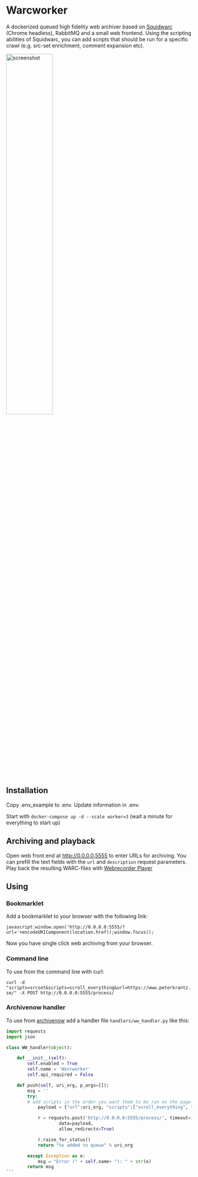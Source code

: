 # Warcworker
A dockerized queued high fidelity web archiver based on [Squidwarc](https://github.com/N0taN3rd/Squidwarc) (Chrome headless), RabbitMQ and a small web frontend. Using the scripting abilities of Squidwarc, you can add scripts that should be run for a specific crawl (e.g. src-set enrichment, comment expansion etc).

<img src="https://user-images.githubusercontent.com/19284/43676896-e4c3276e-97f9-11e8-815c-0ab5c1cc254f.png" alt="screenshot" width="50%" />

## Installation
Copy .env_example to .env. Update information in .env.

Start with `docker-compose up -d --scale worker=3` (wait a minute for everything to start up)

## Archiving and playback
Open web front end at http://0.0.0.0:5555 to enter URLs for archiving. You can prefill the text fields with the `url` and `description` request parameters. Play back the resulting WARC-files with [Webrecorder Player](https://github.com/webrecorder/webrecorderplayer-electron)

## Using
### Bookmarklet
Add a bookmarklet to your browser with the following link:

`javascript:window.open('http://0.0.0.0:5555/?url='+encodeURIComponent(location.href));window.focus();`

Now you have single click web archiving from your browser.


### Command line
To use from the command line with curl:

`curl -d "scripts=srcset&scripts=scroll_everything&url=https://www.peterkrantz.se/" -X POST http://0.0.0.0:5555/process/`


### Archivenow handler
To use from [archivenow](https://github.com/oduwsdl/archivenow) add a handler file `handlers/ww_handler.py` like this:

````python
import requests
import json

class WW_handler(object):

    def __init__(self):
        self.enabled = True
        self.name = 'Warcworker'
        self.api_required = False

    def push(self, uri_org, p_args=[]):
        msg = ''
        try:
	    # add scripts in the order you want them to be run on the page
            payload = {"url":uri_org, "scripts":["scroll_everything", "srcset"]}

            r = requests.post('http://0.0.0.0:5555/process/', timeout=120,
                    data=payload,
                    allow_redirects=True)

            r.raise_for_status()
            return "%s added to queue" % uri_org

        except Exception as e:
            msg = "Error (" + self.name+ "): " + str(e)
        return msg
```
